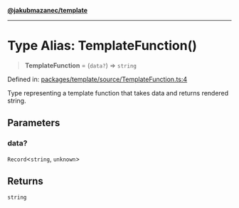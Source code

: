 [**@jakubmazanec/template**](../README.md)

---

# Type Alias: TemplateFunction()

> **TemplateFunction** = (`data?`) => `string`

Defined in:
[packages/template/source/TemplateFunction.ts:4](https://github.com/jakubmazanec/tools/blob/a9ba87d349a220bbed24d161794f90a6ba6009e5/packages/template/source/TemplateFunction.ts#L4)

Type representing a template function that takes data and returns rendered string.

## Parameters

### data?

`Record`\<`string`, `unknown`\>

## Returns

`string`
